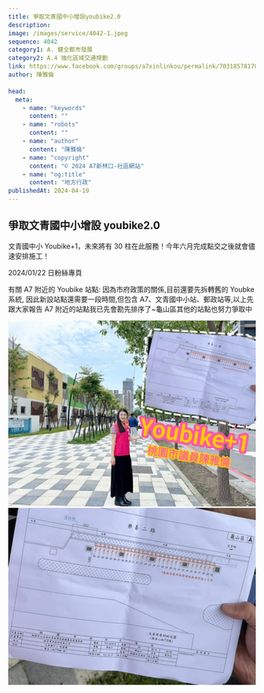 ```yaml
---
title: 爭取文青國中小增設youbike2.0
description:
image: /images/service/4042-1.jpeg
sequence: 4042
category1: A. 健全都市發展
category2: A.4 強化區域交通規劃
link: https://www.facebook.com/groups/a7xinlinkou/permalink/703185781786673/
author: 陳雅倫

head:
  meta:
    - name: "keywords"
      content: ""
    - name: "robots"
      content: ""
    - name: "author"
      content: "陳雅倫"
    - name: "copyright"
      content: "© 2024 A7新林口-社區網站"
    - name: "og:title"
      content: "地方行政"
publishedAt: 2024-04-19
---
```


## 爭取文青國中小增設 youbike2.0

文青國中小 Youbike+1，未來將有 30 柱在此服務！今年六月完成點交之後就會儘速安排施工！

2024/01/22 日粉絲專頁

有關 A7 附近的 Youbike 站點: 因為市府政策的關係,目前還要先拆轉舊的 Youbke 系統, 因此新設站點還需要一段時間,但包含 A7、文青國中小站、郵政站等,以上先跟大家報告 A7 附近的站點我已先會勘先排序了~龜山區其他的站點也努力爭取中

![s4042-1.jpeg](/images/service/s4042-1.jpeg)
![s4042-2.jpeg](/images/service/s4042-2.jpeg)

